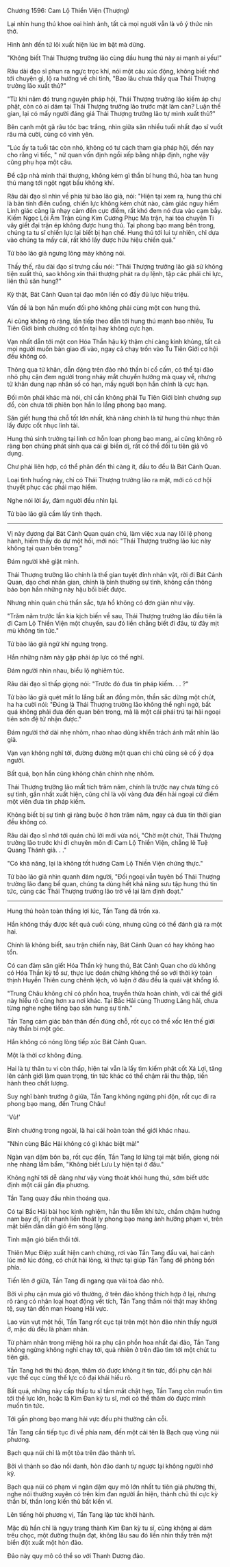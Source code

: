 




Chương 1596: Cam Lộ Thiền Viện (Thượng)


Lại nhìn hung thú khoe oai hình ảnh, tất cả mọi người vẫn là vô ý thức nín thở.

Hình ảnh đến tử lôi xuất hiện lúc im bặt mà dừng.

"Không biết Thái Thượng trưởng lão cùng đầu hung thú này ai mạnh ai yếu!"

Râu dài đạo sĩ phun ra ngực trọc khí, nói một câu xúc động, không biết nhớ tới chuyện gì, lộ ra hướng về chi tình, "Bao lâu chưa thấy qua Thái Thượng trưởng lão xuất thủ?"

"Từ khi năm đó trung nguyên pháp hội, Thái Thượng trưởng lão kiếm áp chư phật, còn có ai dám tại Thái Thượng trưởng lão trước mặt làm càn? Luận thế gian, lại có mấy người đáng giá Thái Thượng trưởng lão tự mình xuất thủ?"

Bên cạnh một gã râu tóc bạc trắng, nhìn giữa sân nhiều tuổi nhất đạo sĩ vuốt râu mà cười, cùng có vinh yên.

"Lúc ấy ta tuổi tác còn nhỏ, không có tư cách tham gia pháp hội, đến nay cho rằng vì tiếc, " nữ quan vốn định ngồi xếp bằng nhập định, nghe vậy cũng phụ họa một câu.

Đề cập nhà mình thái thượng, không kém gì thần bí hung thú, hòa tan hung thú mang tới ngột ngạt bầu không khí.

Râu dài đạo sĩ nhìn về phía tử bào lão giả, nói: "Hiện tại xem ra, hung thú chỉ là bản tính điên cuồng, chiến lực không kém chút nào, cảm giác nguy hiểm Linh giác càng là nhạy cảm đến cực điểm, rất khó đem nó đưa vào cạm bẫy. Kiếm Ngọc Lôi Âm Trận cùng Kim Cương Phục Ma trận, hai tòa chuyên Ti vây giết đại trận ép không được hung thú. Tại phong bạo mang bên trong, chúng ta tu sĩ chiến lực lại biết bị hạn chế. Hung thú tới lui tự nhiên, chỉ dựa vào chúng ta mấy cái, rất khó lấy được hữu hiệu chiến quả."

Tử bào lão giả ngưng lông mày không nói.

Thấy thế, râu dài đạo sĩ trưng cầu nói: "Thái Thượng trưởng lão giả sử không tiện xuất thủ, sao không xin thái thượng phát ra dụ lệnh, tập các phái chi lực, liên thủ săn hung?"

Kỳ thật, Bát Cảnh Quan tại đạo môn liền có đầy đủ lực hiệu triệu.

Vấn đề là bọn hắn muốn đối phó không phải cùng một con hung thú.

Ai cũng không rõ ràng, lần tiếp theo dẫn tới hung thú mạnh bao nhiêu, Tu Tiên Giới bình chướng có tồn tại hay không cực hạn.

Vạn nhất dẫn tới một con Hóa Thần hậu kỳ thậm chí càng kinh khủng, tất cả mọi người muốn bàn giao đi vào, ngay cả chạy trốn vào Tu Tiên Giới cơ hội đều không có.

Thông qua tử khăn, dẫn động trên đảo nhỏ thần bí cổ cấm, có thể tại đảo nhỏ phụ cận đem người trong nháy mắt chuyển hướng mà quay về, nhưng tử khăn dung nạp nhân số có hạn, mấy người bọn hắn chính là cực hạn.

Đối môn phái khác mà nói, chỉ cần không phải Tu Tiên Giới bình chướng sụp đổ, còn chưa tới phiên bọn hắn lo lắng phong bạo mang.

Săn giết hung thú chỗ tốt lớn nhất, khả năng chính là từ hung thú nhục thân lấy được cốt nhục linh tài.

Hung thú sinh trưởng tại linh cơ hỗn loạn phong bạo mang, ai cũng không rõ ràng bọn chúng phát sinh qua cái gì biến dị, rất có thể đối tu tiên giả vô dụng.

Chư phái liên hợp, có thể phân đến thì càng ít, đầu to đều là Bát Cảnh Quan.

Loại tình huống này, chỉ có Thái Thượng trưởng lão ra mặt, mới có cơ hội thuyết phục các phái mạo hiểm.

Nghe nói lời ấy, đám người đều nhìn lại.

Tử bào lão giả cầm lấy tinh thạch.

---

Vị này đương đại Bát Cảnh Quan quán chủ, làm việc xưa nay lôi lệ phong hành, hiếm thấy do dự một hồi, mới nói: "Thái Thượng trưởng lão lúc này không tại quan bên trong."

Đám người khẽ giật mình.

Thái Thượng trưởng lão chính là thế gian tuyệt đỉnh nhân vật, rời đi Bát Cảnh Quan, dạo chơi nhân gian, chính là bình thường sự tình, không cần thông báo bọn hắn những này hậu bối biết được.

Nhưng nhìn quán chủ thần sắc, tựa hồ không có đơn giản như vậy.

"Trăm năm trước lần kia kịch biến về sau, Thái Thượng trưởng lão đầu tiên là đi Cam Lộ Thiền Viện một chuyến, sau đó liền chẳng biết đi đâu, từ đây mịt mù không tin tức."

Tử bào lão giả ngữ khí ngưng trọng.

Hắn những năm này gặp phải áp lực có thể nghĩ.

Đám người nhìn nhau, biểu lộ nghiêm túc.

Râu dài đạo sĩ thấp giọng nói: "Trước đó đưa tin pháp kiếm. . . ?"

Tử bào lão giả quét mắt lo lắng bất an đồng môn, thần sắc dừng một chút, ha ha cười nói: "Đúng là Thái Thượng trưởng lão không thể nghi ngờ, bất quá không phải đưa đến quan bên trong, mà là một cái phái trú tại hải ngoại tiên sơn đệ tử nhận được."

Đám người thở dài nhẹ nhõm, nhao nhao dùng khiển trách ánh mắt nhìn lão giả.

Vạn vạn không nghĩ tới, đường đường một quan chi chủ cũng sẽ cố ý dọa người.

Bất quá, bọn hắn cũng không chân chính nhẹ nhõm.

Thái Thượng trưởng lão mất tích trăm năm, chính là trước nay chưa từng có sự tình, gần nhất xuất hiện, cũng chỉ là vội vàng đưa đến hải ngoại cứ điểm một viên đưa tin pháp kiếm.

Không biết bị sự tình gì ràng buộc ở hơn trăm năm, ngay cả đưa tin thời gian đều không có.

Râu dài đạo sĩ nhớ tới quán chủ lời mới vừa nói, "Chờ một chút, Thái Thượng trưởng lão trước khi đi chuyên môn đi Cam Lộ Thiền Viện, chẳng lẽ Tuệ Quang Thánh giả. . ."

"Có khả năng, lại là không tốt hướng Cam Lộ Thiền Viện chứng thực."

Tử bào lão giả nhìn quanh đám người, "Đối ngoại vẫn tuyên bố Thái Thượng trưởng lão đang bế quan, chúng ta dùng hết khả năng sưu tập hung thú tin tức, cùng các Thái Thượng trưởng lão trở về lại làm định đoạt."

---

Hung thú hoàn toàn thắng lợi lúc, Tần Tang đã trốn xa.

Hắn không thấy được kết quả cuối cùng, nhưng cũng có thể đánh giá ra một hai.

Chính là không biết, sau trận chiến này, Bát Cảnh Quan có hay không hao tổn.

Có can đảm săn giết Hóa Thần kỳ hung thú, Bát Cảnh Quan cho dù không có Hóa Thần kỳ tổ sư, thực lực đoán chừng không thể so với thời kỳ toàn thịnh Huyền Thiên cung chênh lệch, vô luận ở đâu đều là quái vật khổng lồ.

"Trung Châu không chỉ có phồn hoa, truyền thừa hoàn chỉnh, với cái thế giới này hiểu rõ cũng hơn xa nơi khác. Tại Bắc Hải cùng Thương Lãng hải, chưa từng nghe nghe tiếng bạo săn hung sự tình."

Tần Tang cảm giác bản thân đến đúng chỗ, rốt cục có thể xốc lên thế giới này thần bí một góc.

Hắn không có nóng lòng tiếp xúc Bát Cảnh Quan.

Một là thời cơ không đúng.

Hai là tự thân tu vi còn thấp, hiện tại vẫn là lấy tìm kiếm phật cốt Xá Lợi, tăng lên cảnh giới làm quan trọng, tin tức khác có thể chậm rãi thu thập, tiến hành theo chất lượng.

Suy nghĩ bành trướng ở giữa, Tần Tang không ngừng phi độn, rốt cục đi ra phong bạo mang, đến Trung Châu!

'Vù!'

Bình chướng trong ngoài, là hai cái hoàn toàn thế giới khác nhau.

"Nhìn cùng Bắc Hải không có gì khác biệt mà!"

Ngàn vạn dặm bôn ba, rốt cục đến, Tần Tang lơ lửng tại mặt biển, giọng nói nhẹ nhàng lẩm bẩm, "Không biết Lưu Ly hiện tại ở đâu."

Không nghĩ tới dễ dàng như vậy vùng thoát khỏi hung thú, sớm biết ước định một cái gần địa phương.

Tần Tang quay đầu nhìn thoáng qua.

Có tại Bắc Hải bài học kinh nghiệm, hắn thu liễm khí tức, chầm chậm hướng nam bay đi, rất nhanh liền thoát ly phong bạo mang ảnh hưởng phạm vi, trên mặt biển dần dần gió êm sóng lặng.

Tinh mặn gió biển thổi tới.

Thiên Mục Điệp xuất hiện canh chừng, rơi vào Tần Tang đầu vai, hai cánh lúc mở lúc đóng, có chút hài lòng, kì thực tại giúp Tần Tang đề phòng bốn phía.

Tiến lên ở giữa, Tần Tang đi ngang qua vài toà đảo nhỏ.

Bởi vì phụ cận mưa gió vô thường, ở trên đảo không thích hợp ở lại, nhưng rõ ràng có nhân loại hoạt động vết tích, Tần Tang thầm nói thật may không tệ, suy tàn đến man Hoang Hải vực.

Lao vùn vụt một hồi, Tần Tang rốt cục tại trên một hòn đảo nhìn thấy người ở, mặc dù đều là phàm nhân.

Từ phàm nhân trong miệng hỏi ra phụ cận phồn hoa nhất đại đảo, Tần Tang không ngừng không nghỉ chạy tới, quả nhiên ở trên đảo tìm tới một chút tu tiên giả.

Tần Tang hơi thi thủ đoạn, thăm dò được không ít tin tức, đối phụ cận hải vực thế cục cùng thế lực có đại khái hiểu rõ.

Bất quá, những này cấp thấp tu sĩ tầm mắt chật hẹp, Tần Tang còn muốn tìm tới thế lực lớn, hoặc là Kim Đan kỳ tu sĩ, mới có thể thăm dò được mình muốn tin tức.

Tới gần phong bạo mang hải vực đều phi thường cằn cỗi.

Tần Tang cần tiếp tục đi về phía nam, đến một cái tên là Bạch quạ vùng núi phương.

Bạch quạ núi chỉ là một tòa trên đảo thành trì.

Bởi vì thành so đảo nổi danh, hòn đảo danh tự ngược lại không người nhớ kỹ.

Bạch quạ núi có phạm vi ngàn dặm quy mô lớn nhất tu tiên giả phường thị, nghe nói thường xuyên có trên kim đan người ẩn hiện, thành chủ thì cực kỳ thần bí, thần long kiến thủ bất kiến vĩ.

Lên tiếng hỏi phương vị, Tần Tang lập tức khởi hành.

Mặc dù hắn chỉ là ngụy trang thành Kim Đan kỳ tu sĩ, cũng không ai dám trêu chọc, một đường thuận đạt, không lâu sau đó liền nhìn thấy trên mặt biển đột xuất một hòn đảo.

Đảo này quy mô có thể so với Thanh Dương đảo.




